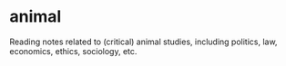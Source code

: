 animal
======

Reading notes related to (critical) animal studies, including politics, law, economics, ethics, sociology, etc.
